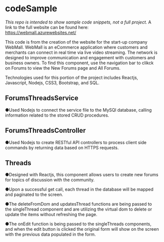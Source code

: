 # codeSample
*This repo is intended to show sample code snippets, not a full project.*
A link to the full website can be found here: https://webmall.azurewebsites.net/

This code is from the creation of the website for the start-up company WebMall. WebMall is an eCommerce application where customers and merchants can connect in real
time via live video streaming. The network is designed to improve communication and engagement with customers and business owners. To find this component, use the navigation bar to clikck on Forums to view the New Forums page and All Forums.

Technologies used for this portion of the project includes Reactjs, Javascript, Nodejs, CSS3, Bootstrap, and SQL.

ForumsThreadsService
---------------------
  ●Used Nodejs to connect the service file to the MySQl database, calling information related to the stored CRUD procedures.
  
ForumsThreadsController
-----------------------
  ●Used Nodejs to create RESTful API controllers to process client side commands by returning data based on HTTPS requests. 
  
Threads
--------
  ●Designed with Reactjs, this component  allows users to create new forums for topics of discussion with the community.
  
  ●Upon a successful get call, each thread in the database will be mapped and paginated to the screen. 
  
  ●The deleteFromDom and updatesThread functions are being passed to the singleThread component and are utilizing the virtual dom to delete or update the items without refreshing 
  the page.
  
  ●The onEdit function is being passed to the singleThreads components, and when the edit button is clicked the original form will show on the screen with the previous data          populated in the form. 
